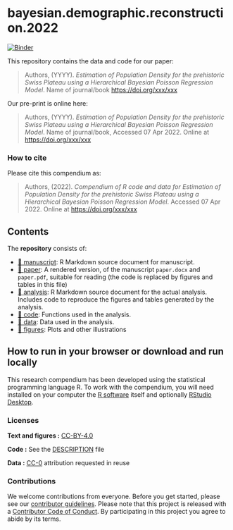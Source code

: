 
<!-- README.md is generated from README.Rmd. Please edit that file -->

# bayesian.demographic.reconstruction.2022

[![Binder](https://mybinder.org/badge_logo.svg)](https://mybinder.org/v2/gh/MartinHinz/bayesian.demographic.reconstruction.2021/master?urlpath=rstudio)

This repository contains the data and code for our paper:

> Authors, (YYYY). *Estimation of Population Density for the prehistoric
> Swiss Plateau using a Hierarchical Bayesian Poisson Regression Model*.
> Name of journal/book <https://doi.org/xxx/xxx>

Our pre-print is online here:

> Authors, (YYYY). *Estimation of Population Density for the prehistoric
> Swiss Plateau using a Hierarchical Bayesian Poisson Regression Model*.
> Name of journal/book, Accessed 07 Apr 2022. Online at
> <https://doi.org/xxx/xxx>

### How to cite

Please cite this compendium as:

> Authors, (2022). *Compendium of R code and data for Estimation of
> Population Density for the prehistoric Swiss Plateau using a
> Hierarchical Bayesian Poisson Regression Model*. Accessed 07 Apr 2022.
> Online at <https://doi.org/xxx/xxx>

## Contents

The **repository** consists of:

-   [:file_folder: manuscript](/manuscript): R Markdown source document
    for manuscript.
-   [:file_folder: paper](/paper): A rendered version, of the manuscript
    `paper.docx` and `paper.pdf`, suitable for reading (the code is
    replaced by figures and tables in this file)
-   [:file_folder: analysis](/analysis): R Markdown source document for
    the actual analysis. Includes code to reproduce the figures and
    tables generated by the analysis.
-   [:file_folder: code](/code): Functions used in the analysis.
-   [:file_folder: data](/data): Data used in the analysis.
-   [:file_folder: figures](/figures): Plots and other illustrations

## How to run in your browser or download and run locally

This research compendium has been developed using the statistical
programming language R. To work with the compendium, you will need
installed on your computer the [R
software](https://cloud.r-project.org/) itself and optionally [RStudio
Desktop](https://rstudio.com/products/rstudio/download/).

### Licenses

**Text and figures :**
[CC-BY-4.0](http://creativecommons.org/licenses/by/4.0/)

**Code :** See the [DESCRIPTION](DESCRIPTION) file

**Data :** [CC-0](http://creativecommons.org/publicdomain/zero/1.0/)
attribution requested in reuse

### Contributions

We welcome contributions from everyone. Before you get started, please
see our [contributor guidelines](CONTRIBUTING.md). Please note that this
project is released with a [Contributor Code of Conduct](CONDUCT.md). By
participating in this project you agree to abide by its terms.
